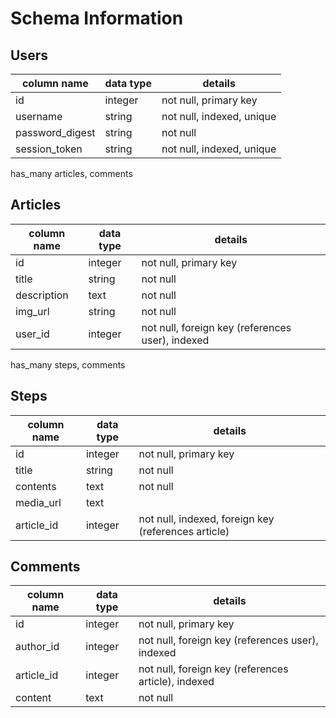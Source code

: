 # Schema Information

## Users
column name     | data type | details
----------------|-----------|-----------------------
id              | integer   | not null, primary key
username        | string    | not null, indexed, unique
password_digest | string    | not null
session_token   | string    | not null, indexed, unique

has_many articles, comments

## Articles
column name  | data type | details
-------------|-----------|-----------------------
id           | integer   | not null, primary key
title        | string    | not null
description  | text      | not null
img_url      | string    | not null
user_id      | integer   | not null, foreign key (references user), indexed

has_many steps, comments

## Steps
column name  | data type | details
-------------|-----------|-----------------------
id           | integer   | not null, primary key
title        | string    | not null
contents     | text      | not null
media_url    | text      |
article_id   | integer   | not null, indexed, foreign key (references article)

## Comments

column name  | data type | details
-------------|-----------|-----------------------
id           | integer   | not null, primary key
author_id    | integer   | not null, foreign key (references user), indexed
article_id   | integer   | not null, foreign key (references article), indexed
content      | text      | not null
